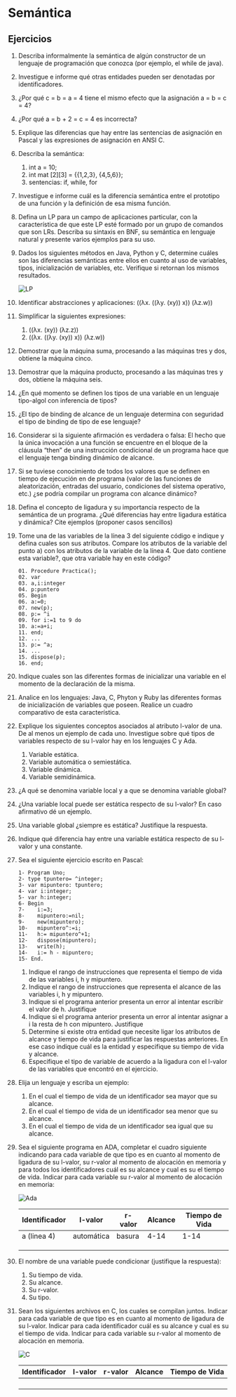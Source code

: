 # Semántica

## Ejercicios

1. Describa informalmente la semántica de algún constructor de un lenguaje de programación que conozca (por ejemplo, el while de java).
1. Investigue e informe qué otras entidades pueden ser denotadas por identificadores.
1. ¿Por qué c = b = a = 4 tiene el mismo efecto que la asignación a = b = c = 4?
1. ¿Por qué a = b + 2 = c = 4 es incorrecta?
1. Explique las diferencias que hay entre las sentencias de asignación en Pascal y las expresiones de asignación en ANSI C.
1. Describa la semántica:
    1. int a = 10;
    1. int mat [2][3] = {{1,2,3}, {4,5,6}};
    1. sentencias: if, while, for
1. Investigue e informe cuál es la diferencia semántica entre el prototipo de una función y la definición de esa misma función.
1. Defina un LP para un campo de aplicaciones particular, con la característica de que este LP esté formado por un grupo de comandos que son LRs. Describa su sintaxis en BNF, su semántica en lenguaje natural y presente varios ejemplos para su uso.
1. Dados los siguientes métodos en Java, Python y C, determine cuáles son las diferencias semánticas entre ellos en cuanto al uso de variables, tipos, inicialización de variables, etc. Verifique si retornan los mismos resultados.

    ![LP](img/lp.png)

1. Identificar abstracciones y aplicaciones: ((λx. ((λy. (xy)) x)) (λz.w))
1. Simplificar la siguientes expresiones:
    1. ((λx. (xy)) (λz.z))
    1. ((λx. ((λy. (xy)) x)) (λz.w))
1. Demostrar que la máquina suma, procesando a las máquinas tres y dos, obtiene la máquina cinco.
1. Demostrar que la máquina producto, procesando a las máquinas tres y dos, obtiene la máquina seis.
1. ¿En qué momento se definen los tipos de una variable en un lenguaje tipo-algol con inferencia de tipos?
1. ¿El tipo de binding de alcance de un lenguaje determina con seguridad el tipo de binding de tipo de ese lenguaje?
1. Considerar si la siguiente afirmación es verdadera o falsa: El hecho que la única invocación a una función se encuentre en el bloque de la cláusula “then” de una instrucción condicional de un programa hace que el lenguaje tenga binding dinámico de alcance.
1. Si se tuviese conocimiento de todos los valores que se definen en tiempo de ejecución en de programa (valor de las funciones de aleatorización, entradas del usuario, condiciones del sistema operativo, etc.) ¿se podría compilar un programa con alcance dinámico?
1. Defina el concepto de ligadura y su importancia respecto de la semántica de un programa. ¿Qué diferencias hay entre ligadura estática y dinámica? Cite ejemplos (proponer casos sencillos)
1. Tome una de las variables de la línea 3 del siguiente código e indique y defina cuales son sus atributos. Compare los atributos de la variable del punto a) con los atributos de la variable de la línea 4. Que dato contiene esta variable?, que otra variable hay en este código?

    ```plain
    01. Procedure Practica();
    02. var
    03. a,i:integer
    04. p:puntero
    05. Begin
    06. a:=0;
    07. new(p);
    08. p:= ^i
    09. for i:=1 to 9 do
    10. a:=a+i;
    11. end;
    12. ...
    13. p:= ^a;
    14. ...
    15. dispose(p);
    16. end;
    ```

1. Indique cuales son las diferentes formas de inicializar una variable en el momento de la declaración de la misma.
1. Analice en los lenguajes: Java, C, Phyton y Ruby las diferentes formas de inicialización de variables que poseen. Realice un cuadro comparativo de esta característica.
1. Explique los siguientes conceptos asociados al atributo l-valor de una. De al menos un ejemplo de cada uno. Investigue sobre qué tipos de variables respecto de su l-valor hay en los lenguajes C y Ada.
    1. Variable estática.
    1. Variable automática o semiestática.
    1. Variable dinámica.
    1. Variable semidinámica.
1. ¿A qué se denomina variable local y a que se denomina variable global?
1. ¿Una variable local puede ser estática respecto de su l-valor? En caso afirmativo dé un ejemplo.
1. Una variable global ¿siempre es estática? Justifique la respuesta.
1. Indique qué diferencia hay entre una variable estática respecto de su l-valor y una constante.
1. Sea el siguiente ejercicio escrito en Pascal:

    ```plain
    1- Program Uno;
    2- type tpuntero= ^integer;
    3- var mipuntero: tpuntero;
    4- var i:integer;
    5- var h:integer;
    6- Begin
    7-    i:=3;
    8-    mipuntero:=nil;
    9-    new(mipuntero);
    10-   mipuntero^:=i;
    11-   h:= mipuntero^+1;
    12-   dispose(mipuntero);
    13-   write(h);
    14-   i:= h - mipuntero;
    15- End.
    ```

    1. Indique el rango de instrucciones que representa el tiempo de vida de las variables i, h y mipuntero.
    1. Indique el rango de instrucciones que representa el alcance de las variables i, h y mipuntero.
    1. Indique si el programa anterior presenta un error al intentar escribir el valor de h. Justifique
    1. Indique si el programa anterior presenta un error al intentar asignar a i la resta de h con mipuntero. Justifique
    1. Determine si existe otra entidad que necesite ligar los atributos de alcance y tiempo de vida para justificar las respuestas anteriores. En ese caso indique cuál es la entidad y especifique su tiempo de vida y alcance.
    1. Especifique el tipo de variable de acuerdo a la ligadura con el l-valor de las variables que encontró en el ejercicio.
1. Elija un lenguaje y escriba un ejemplo:
    1. En el cual el tiempo de vida de un identificador sea mayor que su alcance.
    1. En el cual el tiempo de vida de un identificador sea menor que su alcance.
    1. En el cual el tiempo de vida de un identificador sea igual que su alcance.
1. Sea el siguiente programa en ADA, completar el cuadro siguiente indicando para cada variable de que tipo es en cuanto al momento de ligadura de su l-valor, su r-valor al momento de alocación en memoria y para todos los identificadores cuál es su alcance y cual es su el tiempo de vida. Indicar para cada variable su r-valor al momento de alocación en memoria:

    ![Ada](img/ada.png)

    | Identificador | l-valor | r-valor | Alcance | Tiempo de Vida |
    | -- | -- | -- | -- | -- |
    | a (linea 4) | automática | basura | 4-14 | 1-14 |
    | | | | | |
    | | | | | |
    | | | | | |

1. El nombre de una variable puede condicionar (justifique la respuesta):
    1. Su tiempo de vida.
    1. Su alcance.
    1. Su r-valor.
    1. Su tipo.
1. Sean los siguientes archivos en C, los cuales se compilan juntos. Indicar para cada variable de que tipo es en cuanto al momento de ligadura de su l-valor. Indicar para cada identificador cuál es su alcance y cual es su el tiempo de vida. Indicar para cada variable su r-valor al momento de alocación en memoria.

    ![C](img/c.png)

    | Identificador | l-valor | r-valor | Alcance | Tiempo de Vida |
    | -- | -- | -- | -- | -- |
    | | | | | |
    | | | | | |
    | | | | | |
    | | | | | |
